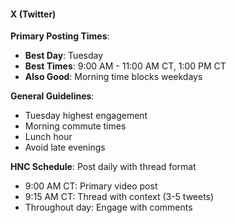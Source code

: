 #### X (Twitter)

**Primary Posting Times**:

- **Best Day**: Tuesday
- **Best Times**: 9:00 AM - 11:00 AM CT, 1:00 PM CT
- **Also Good**: Morning time blocks weekdays

**General Guidelines**:

- Tuesday highest engagement
- Morning commute times
- Lunch hour
- Avoid late evenings

**HNC Schedule**: Post daily with thread format

- 9:00 AM CT: Primary video post
- 9:15 AM CT: Thread with context (3-5 tweets)
- Throughout day: Engage with comments
